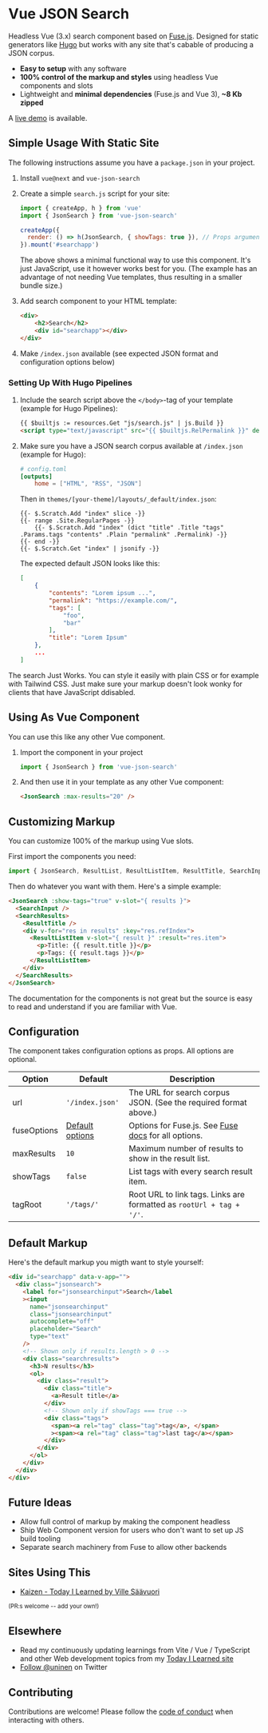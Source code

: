 # Vue JSON Search

Headless Vue (3.x) search component based on [Fuse.js](https://github.com/krisk/Fuse). Designed for static generators like [Hugo](https://github.com/gohugoio/hugo) but works with any site that's cabable of producing a JSON corpus.

- **Easy to setup** with any software
- **100% control of the markup and styles** using headless Vue components and slots
- Lightweight and **minimal dependencies** (Fuse.js and Vue 3), **~8 Kb zipped**

A [live demo](https://til.unessa.net/) is available.
## Simple Usage With Static Site

The following instructions assume you have a `package.json` in your project.

1. Install `vue@next` and `vue-json-search`
1. Create a simple `search.js` script for your site:

    ```js
    import { createApp, h } from 'vue'
    import { JsonSearch } from 'vue-json-search'

    createApp({
      render: () => h(JsonSearch, { showTags: true }), // Props argument dict is optional
    }).mount('#searchapp')
    ```

    The above shows a minimal functional way to use this component. It's just JavaScript, use it however works best for you. (The example has an advantage of not needing Vue templates, thus resulting in a smaller bundle size.)

1. Add search component to your HTML template:

    ```html
    <div>
        <h2>Search</h2>
        <div id="searchapp"></div>
    </div>
    ```

2. Make `/index.json` available (see expected JSON format and configuration options below)

### Setting Up With Hugo Pipelines

1. Include the search script above the `</body>`-tag of your template (example for Hugo Pipelines):

    ```html
    {{ $builtjs := resources.Get "js/search.js" | js.Build }}
    <script type="text/javascript" src="{{ $builtjs.RelPermalink }}" defer></script>
    ```
1. Make sure you have a JSON search corpus available at `/index.json` (example for Hugo):
    ```toml
    # config.toml
    [outputs]
        home = ["HTML", "RSS", "JSON"]
    ```

    Then in `themes/[your-theme]/layouts/_default/index.json`:

    ```
    {{- $.Scratch.Add "index" slice -}}
    {{- range .Site.RegularPages -}}
        {{- $.Scratch.Add "index" (dict "title" .Title "tags" .Params.tags "contents" .Plain "permalink" .Permalink) -}}
    {{- end -}}
    {{- $.Scratch.Get "index" | jsonify -}}

    ```

    The expected default JSON looks like this:

    ```json
    [
        {
            "contents": "Lorem ipsum ...",
            "permalink": "https://example.com/",
            "tags": [
                "foo",
                "bar"
            ],
            "title": "Lorem Ipsum"
        },
        ...
    ]
    ```

The search Just Works. You can style it easily with plain CSS or for example with Tailwind CSS. Just make sure your markup doesn't look wonky for clients that have JavaScript ddisabled.

## Using As Vue Component

You can use this like any other Vue component.

1. Import the component in your project

    ```js
    import { JsonSearch } from 'vue-json-search'
    ```
1. And then use it in your template as any other Vue component:

    ```html
    <JsonSearch :max-results="20" />
    ```

## Customizing Markup

You can customize 100% of the markup using Vue slots.

First import the components you need:

```js
import { JsonSearch, ResultList, ResultListItem, ResultTitle, SearchInput, SearchResults } from 'vue-json-search'
```

Then do whatever you want with them. Here's a simple example:

```html
<JsonSearch :show-tags="true" v-slot="{ results }">
  <SearchInput />
  <SearchResults>
    <ResultTitle />
    <div v-for="res in results" :key="res.refIndex">
      <ResultListItem v-slot="{ result }" :result="res.item">
        <p>Title: {{ result.title }}</p>
        <p>Tags: {{ result.tags }}</p>
      </ResultListItem>
    </div>
  </SearchResults>
</JsonSearch>
```

The documentation for the components is not great but the source is easy to read and understand if you are familiar with Vue.

## Configuration

The component takes configuration options as props. All options are optional.

| Option | Default | Description |
| --- | --- | --- |
| url | `'/index.json'` | The URL for search corpus JSON. (See the required format above.) |
| fuseOptions | [Default options](/blob/main/src/components/JsonSearch.vue#L13-L20) | Options for Fuse.js. See [Fuse docs](https://fusejs.io/api/options.html) for all options. |
| maxResults | `10` | Maximum number of results to show in the result list. |
| showTags | `false` | List tags with every search result item. |
| tagRoot | `'/tags/'` | Root URL to link tags. Links are formatted as `rootUrl + tag + '/'`. |

## Default Markup

Here's the default markup you migth want to style yourself:

```html
<div id="searchapp" data-v-app="">
  <div class="jsonsearch">
    <label for="jsonsearchinput">Search</label
    ><input
      name="jsonsearchinput"
      class="jsonsearchinput"
      autocomplete="off"
      placeholder="Search"
      type="text"
    />
    <!-- Shown only if results.length > 0 -->
    <div class="searchresults">
      <h3>N results</h3>
      <ol>
        <div class="result">
          <div class="title">
            <a>Result title</a>
          </div>
          <!-- Shown only if showTags === true -->
          <div class="tags">
            <span><a rel="tag" class="tag">tag</a>, </span>
            ><span><a rel="tag" class="tag">last tag</a></span>
          </div>
        </div>
      </ol>
    </div>
  </div>
</div>
```
## Future Ideas

- Allow full control of markup by making the component headless
- Ship Web Component version for users who don't want to set up JS build tooling
- Separate search machinery from Fuse to allow other backends

## Sites Using This

- [Kaizen - Today I Learned by Ville Säävuori](https://til.unessa.net/)

<small>(PR:s welcome -- add your own!)</small>

## Elsewhere

- Read my continuously updating learnings from Vite / Vue / TypeScript and other Web development topics from my [Today I Learned site](https://til.unessa.net/)
- [Follow @uninen](https://twitter.com/uninen) on Twitter

## Contributing

Contributions are welcome! Please follow the [code of conduct](https://www.contributor-covenant.org/version/2/0/code_of_conduct/) when interacting with others.